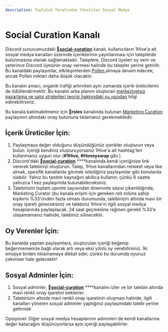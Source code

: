 ```yaml
---
description: Topluluk Tarafından Yönetilen Sosyal Medya
---
```


# Social Curation Kanalı

Discord sunucumuzdaki 🐝[**social-curation**](https://discord.gg/wKM3NnFfsS) kanalı, kullanıcıların 1Hive'a ait sosyal medya kanalları üzerinde içeriklerinin yayınlanması için taleplerde bulunmasına olanak sağlamaktadır. Taleplere, Discord üyeleri oy verir ve yeterince Discord üyesinin onay vermesi halinde bu talepler yerine getirilir. Bu kanaldaki paylaşımlar, etkileşimlerden [Pollen ](../pollen.md)almaya devam edecek; ancak Pollen miktarı daha düşük olacaktır.

Bu kanalın amacı, organik trafiği artırırken aynı zamanda içerik üreticilerini de ödüllendirmektir. Bu kanalın arka planını oluşturan [merkeziyetsiz pazarlama ve satış stratejileri teorisi hakkındaki şu yazıdan](https://forum.1hive.org/t/decentralized-marketing-and-sales-strategy-for-1hive-buzz/1400) bilgi edinebilirsiniz.

Bu kanala katılmabilmeniz için 🧚**roles** kanalında bulunan [Marketing Curation ](https://discord.com/channels/698287700834517064/774020443727462410/796880461410336798)paylaşımın altındaki onay butonuna tıklamanız gerekmektedir.

## İçerik Üreticiler İçin:

1. Paylaşmaya değer olduğunu düşündüğünüz içerikler oluşturun veya bulun. İçeriği kendiniz oluşturuyorsanız 1Hive'a ait hashtag'leri kullanmanız uygun olur \(**\#1Hive, \#Honeyswap** gibi.\).
2. Discord'daki 🐝[**social-curation**](https://discord.gg/wKM3NnFfsS) ****kanalında kendi içeriğinize link vererek talebinizi oluşturun. Talep, 1Hive kanallarından retweet veya like almak, spesifik kanallarda görmek istediğiniz paylaşımlar gibi konularda olabilir. Yalnız bu tanıtım kaynağını akıllıca kullanın; çünkü 6 saatte yalnızca 1 kez paylaşımda bulunabileceksiniz.
3. Talebinizin toplam upvote sayısından downvote sayısı çıkarıldığında, Marketing Curator \(bu kanala erişim için gereken rol\) rolüne sahip kişilerin %33'ünden fazla olması durumunda, talebinizin altında mavi bir onay işareti göreceksiniz ve talebiniz 1Hive'ın ilgili sosyal medya hesaplarında paylaşılacak. 24 saat geçmesine rağmen gerekli %33'e ulaşamamanız halinde, talebiniz silinecektir.

## Oy Verenler İçin:

Bu kanalda yapılan paylaşmlara, oluşturulan içeriği beğenip beğenmemenize bağlı olarak artı veya eksi yönlü oy verebilirsiniz. İki emojiye birden tıklamamaya dikkat edin; çünkü bu durumda oyunuz çekimser hale gelecektir!

## Sosyal Adminler İçin:

1. Sosyal adminler, 🐝[**social-curation**](https://discord.gg/wKM3NnFfsS) ****kanalını izler ve bir talebin altında mavi renkli onay işaretini beklerler.
2. Talebinizin altında mavi renkli onay işaretinin oluşması halinde, ilgili kanalları yöneten sosyal adminler yaptığınız paylaşımdaki talebi yerine getirmek 

Opsiyonel: Diğer sosyal medya hesaplarının adminleri de kendi kanallarına değer katacağını düşünüyorlarsa aynı içeriği paylaşabilirler.

